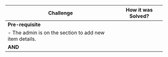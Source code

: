 | Challenge     | How it was Solved?|
| ------------- |:-------------:|
| **Pre-requisite**|
|- The admin is on the section to add new item details.||
|**AND**||
